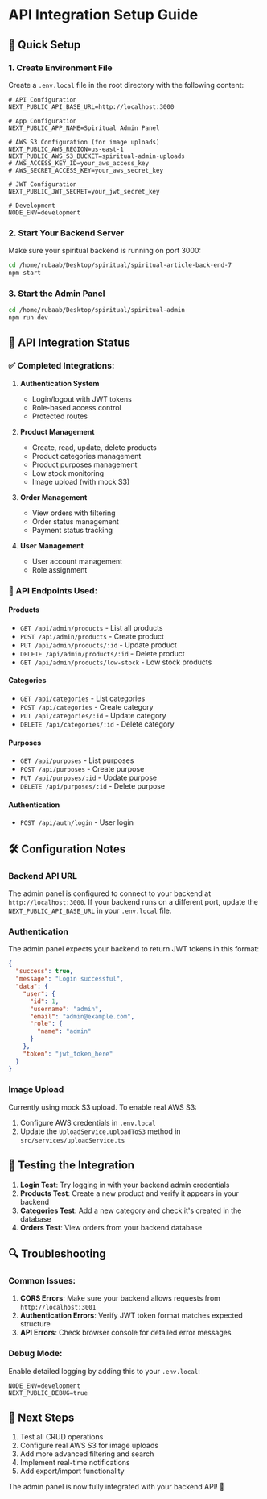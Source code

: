# API Integration Setup Guide

## 🚀 Quick Setup

### 1. Create Environment File
Create a `.env.local` file in the root directory with the following content:

```env
# API Configuration
NEXT_PUBLIC_API_BASE_URL=http://localhost:3000

# App Configuration
NEXT_PUBLIC_APP_NAME=Spiritual Admin Panel

# AWS S3 Configuration (for image uploads)
NEXT_PUBLIC_AWS_REGION=us-east-1
NEXT_PUBLIC_AWS_S3_BUCKET=spiritual-admin-uploads
# AWS_ACCESS_KEY_ID=your_aws_access_key
# AWS_SECRET_ACCESS_KEY=your_aws_secret_key

# JWT Configuration
NEXT_PUBLIC_JWT_SECRET=your_jwt_secret_key

# Development
NODE_ENV=development
```

### 2. Start Your Backend Server
Make sure your spiritual backend is running on port 3000:

```bash
cd /home/rubaab/Desktop/spiritual/spiritual-article-back-end-7
npm start
```

### 3. Start the Admin Panel
```bash
cd /home/rubaab/Desktop/spiritual/spiritual-admin
npm run dev
```

## 🔗 API Integration Status

### ✅ Completed Integrations:

1. **Authentication System**
   - Login/logout with JWT tokens
   - Role-based access control
   - Protected routes

2. **Product Management**
   - Create, read, update, delete products
   - Product categories management
   - Product purposes management
   - Low stock monitoring
   - Image upload (with mock S3)

3. **Order Management**
   - View orders with filtering
   - Order status management
   - Payment status tracking

4. **User Management**
   - User account management
   - Role assignment

### 🔧 API Endpoints Used:

#### Products
- `GET /api/admin/products` - List all products
- `POST /api/admin/products` - Create product
- `PUT /api/admin/products/:id` - Update product
- `DELETE /api/admin/products/:id` - Delete product
- `GET /api/admin/products/low-stock` - Low stock products

#### Categories
- `GET /api/categories` - List categories
- `POST /api/categories` - Create category
- `PUT /api/categories/:id` - Update category
- `DELETE /api/categories/:id` - Delete category

#### Purposes
- `GET /api/purposes` - List purposes
- `POST /api/purposes` - Create purpose
- `PUT /api/purposes/:id` - Update purpose
- `DELETE /api/purposes/:id` - Delete purpose

#### Authentication
- `POST /api/auth/login` - User login

## 🛠️ Configuration Notes

### Backend API URL
The admin panel is configured to connect to your backend at `http://localhost:3000`. If your backend runs on a different port, update the `NEXT_PUBLIC_API_BASE_URL` in your `.env.local` file.

### Authentication
The admin panel expects your backend to return JWT tokens in this format:
```json
{
  "success": true,
  "message": "Login successful",
  "data": {
    "user": {
      "id": 1,
      "username": "admin",
      "email": "admin@example.com",
      "role": {
        "name": "admin"
      }
    },
    "token": "jwt_token_here"
  }
}
```

### Image Upload
Currently using mock S3 upload. To enable real AWS S3:
1. Configure AWS credentials in `.env.local`
2. Update the `UploadService.uploadToS3` method in `src/services/uploadService.ts`

## 🧪 Testing the Integration

1. **Login Test**: Try logging in with your backend admin credentials
2. **Products Test**: Create a new product and verify it appears in your backend
3. **Categories Test**: Add a new category and check it's created in the database
4. **Orders Test**: View orders from your backend database

## 🔍 Troubleshooting

### Common Issues:

1. **CORS Errors**: Make sure your backend allows requests from `http://localhost:3001`
2. **Authentication Errors**: Verify JWT token format matches expected structure
3. **API Errors**: Check browser console for detailed error messages

### Debug Mode:
Enable detailed logging by adding this to your `.env.local`:
```env
NODE_ENV=development
NEXT_PUBLIC_DEBUG=true
```

## 📝 Next Steps

1. Test all CRUD operations
2. Configure real AWS S3 for image uploads
3. Add more advanced filtering and search
4. Implement real-time notifications
5. Add export/import functionality

The admin panel is now fully integrated with your backend API! 🎉
